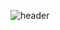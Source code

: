 ![header](https://capsule-render.vercel.app/api?type=waving&color=auto&height=300&section=header&text=JunYeong%20Park&fontSize=60)
